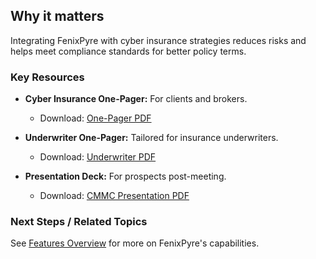 
## Why it matters
Integrating FenixPyre with cyber insurance strategies reduces risks and helps meet compliance standards for better policy terms.

### Key Resources

- **Cyber Insurance One-Pager:** For clients and brokers.
  - Download: [One-Pager PDF](https://example.com/cyber-insurance.pdf)

- **Underwriter One-Pager:** Tailored for insurance underwriters.
  - Download: [Underwriter PDF](https://example.com/underwriter.pdf)

- **Presentation Deck:** For prospects post-meeting.
  - Download: [CMMC Presentation PDF](https://example.com/cmmc-deck.pdf)

### Next Steps / Related Topics
See [Features Overview](/07-features/index.md) for more on FenixPyre's capabilities.
